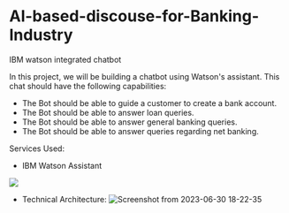 # AI-based-discouse-for-Banking-Industry

IBM watson integrated chatbot


In this project, we will be building a chatbot using Watson's assistant. This chat should have the following capabilities:

* The Bot should be able to guide a customer to create a bank account.
* The Bot should be able to answer loan queries.
* The Bot should be able to answer general banking queries.
* The Bot should be able to answer queries regarding net banking.



Services Used:

* IBM Watson Assistant

![](https://lh6.googleusercontent.com/0B4k1RVldfZHHr6OVmOLOWpKWsIfOwjIXg8KGiT4EUVLluT2dTtmgq4Do_2w32RGfz0-kq89THNi8K85_shN66J0fPtPMI9BALne7zaNFrmhy99hdsfBe5lC0ZsGgRQnkaQZblys)

* Technical Architecture:
![Screenshot from 2023-06-30 18-22-35](https://github.com/bhavana-pn/AI-Based-Discourse-For-Banking-industry/assets/93568726/c2c7c034-371c-4d38-996d-61433b0138fb)






